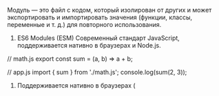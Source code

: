 Модуль — это файл с кодом, который изолирован от других и может экспортировать и импортировать значения (функции, классы, переменные и т. д.) для повторного использования.

1. ES6 Modules (ESM)
Современный стандарт JavaScript, поддерживается нативно в браузерах и Node.js.

// math.js
export const sum = (a, b) => a + b;

// app.js
import { sum } from './math.js';
console.log(sum(2, 3));

1. Поддерживается нативно в браузерах (<script type="module">)
2. Работает асинхронно
3. Использует import / export
4. Tree-shaking (можно удалять неиспользуемый код при сборке)

2. CommonJS (CJS)
Используется в Node.js (до появления ESM).

// math.js
exports.sum = (a, b) => a + b;

// app.js
const { sum } = require('./math');
console.log(sum(2, 3));

1. Использует require() и module.exports
2. Работает синхронно (поэтому плохо подходит для браузера)
3. Основной формат в Node.js до v12

✅ Подходит для серверного JS (Node.js)
⚠️ Не работает в браузере без сборщика (webpack, browserify)

3. AMD (Asynchronous Module Definition)
Старый стандарт для браузеров, до появления ESM.

// math.js
define([], function() {
  return {
    sum: function(a, b) {
      return a + b;
    }
  };
});

// app.js
require(['math'], function(math) {
  console.log(math.sum(2, 3));
});

1. Асинхронная загрузка модулей (через define и require)
2. Использовался с RequireJS
3. Подходит для браузера без сборки

⚙️ Исторически важен, но сейчас почти не используется

4. SystemJS
Универсальный загрузчик, совместимый с ES-модулями, AMD и CommonJS.

System.import('/app.js').then(module => {
  module.run();
});


1. Может грузить модули разных типов
2. Использовался как полифил для ESM до их поддержки браузерами
3. Применяется в некоторых проектах с SystemJS loader

🧠 Гибкий, но громоздкий


5. UMD (Universal Module Definition)
Совмещает CommonJS + AMD + глобальные переменные — “универсальный формат”.

(function (root, factory) {
  if (typeof define === 'function' && define.amd)
    define([], factory); // AMD
  else if (typeof module === 'object' && module.exports)
    module.exports = factory(); // CommonJS
  else
    root.myLib = factory(); // Глобальная переменная
}(this, function () {
  return { sum: (a, b) => a + b };
}));

1. Подходит и для Node.js, и для браузера
2. Часто используется в библиотеках (например, Lodash)

🧰 Универсальный, но устаревающий формат


6. var в контексте модулей
Не тип модуля, а просто старая система переменных (до let/const).
var имеет функциональную область видимости, не блочную
В модульных системах var встречается в старом коде (IIFE, UMD)
